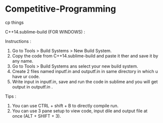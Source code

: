 # Competitive-Programming
cp things

C++14.sublime-build (FOR WINDOWS) :

Instructions :

1. Go to Tools > Build Systems > New Build System.
2. Copy the code from C++14.sublime-build and paste it ther and save it by any name.
3. Go to Tools > Build Systems ans select your new build system.
4. Create 2 files named inputf.in and outputf.in in same directory in which u have ur code.
5. Write input in inputf.in, save and run the code in sublime and you will get output in outputf.in .

Tips :

1. You can use CTRL + shift + B to directly compile run.
2. You can use 3 pane setup to view code, input dile and output file at once (ALT + SHIFT + 3).
